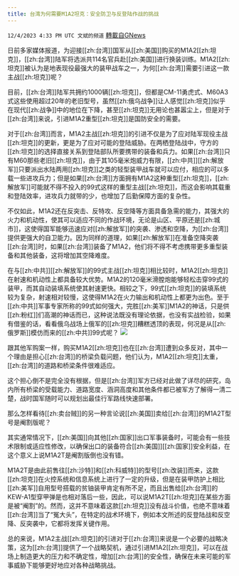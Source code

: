 ```yaml
---
title: 台湾为何需要M1A2坦克：安全防卫与反登陆作战的挑战
---
```

`12/4/2023 4:33 PM UTC 文斌的频道` [轉載自GNews](https://gnews.org/articles/2070065)

日前多家媒体报道，为迎接[[zh:台湾]]国军从[[zh:美国]]购买的M1A2[[zh:坦克]]，[[zh:台湾]]陆军将选派共114名官兵赴[[zh:美国]]进行换装训练。M1A2[[zh:坦克]]被认为是地表现役最强大的装甲战车之一，为何[[zh:台湾]]需要引进这一款主战[[zh:坦克]]呢？

目前，[[zh:台湾]]陆军共拥约1000辆[[zh:坦克]]，但都是CM-11勇虎式、M60A3式这些使用超过20年的老旧型号，虽然[[zh:俄乌战争]]让人感觉[[zh:坦克]]似乎在现代[[zh:战争]]中的地位在下降，甚至[[zh:坦克]]无用论也甚嚣尘上，但是对于[[zh:台湾]]来说，引进M1A2重型[[zh:坦克]]是国防安全的需要。

对于[[zh:台湾]]而言，M1A2主战[[zh:坦克]]的引进不仅是为了应对陆军现役主战[[zh:坦克]]的更新，更是为了应对可能的登陆威胁。在两栖登陆战中，守方的[[zh:坦克]]的选择直接关系到登陆部队所要携带的装备和兵力。如果[[zh:台湾]]只有M60那些老旧[[zh:坦克]]，由于其105毫米炮威力有限，[[zh:中共]][[zh:解放军]]只要派出水陆两用[[zh:坦克]]之类的轻型装甲战车就可以应付，相应的可以多载一些进攻兵力；但是如果[[zh:台湾]]方面拥有M1A2这种重型[[zh:坦克]]，[[zh:解放军]]可能就不得不投入的99式这样的重型主战[[zh:坦克]]，而这会影响其载重和登陆效率，进攻兵力就带的少，也增加了后勤保障方面的复杂性。

不仅如此，M1A2还在反突击、反特攻、反空降等方面具备急需的能力，其强大的火力和机动性，使其可以适应不同的作战环境，无论是山区、平原还是[[zh:城市]]，这使得国军能够迅速应对[[zh:解放军]]的突袭、渗透和空降，为[[zh:台湾]]提供更强大的自卫能力。因为同样的道理，如果[[zh:解放军]]在准备空降突袭[[zh:台湾]]时，如果[[zh:台湾]]装备了M1A2，他们将不得不考虑携带更多重型装备和其他装备，这将增加其空降难度。

在与[[zh:中共]][[zh:解放军]]的99式主战[[zh:坦克]]相比较时，M1A2[[zh:坦克]]在射速和机动性上都具备较大优势。M1A2的120毫米滑膛炮能够轻松击穿99式的装甲，而其自动装填系统使其射速更快。相较之下，99式[[zh:坦克]]的装填系统较为复杂，射速相对较慢，这使得M1A2在火力输出和机动性上都更为出色。至于[[zh:中共]]军事专家所称的99式如何强大，完胜[[zh:美军]]M1A2的神话，只是供[[zh:粉红]]们高潮的神话而已，这种说法既没有理论依据，也没有实战检验，如果有借鉴的话，看看俄乌战场上俄军的[[zh:坦克]]糟糕透顶的表现，何况是从[[zh:俄罗斯]]模仿而来的[[zh:中共]]99式呢？
![](ipfs://QmbwKE2h96nahtPjE4D97bEGa2WiXujWi9HrGEZCNmWRDm?.png)


跟其他军购案一样，购买M1A2[[zh:坦克]]也在[[zh:台湾]]遭到众多反对，其中一个理由是担心[[zh:台湾]]的桥梁负载问题，他们认为，M1A2[[zh:坦克]]太重，[[zh:台湾]]的道路和桥梁条件很难适应。

这个担心倒不是完全没有根据，但是[[zh:台湾]]军方已经对此做了详尽的研究，岛内所有桥梁的受载能力、道路宽度、涵洞高度和其他条件都已被军方了解得一清二楚，战时国军随时可以规划出最佳行军路线快速部署。

那么怎样看待[[zh:卖台贼]]的另一种言论说[[zh:美国]]卖给[[zh:台湾]]的M1A2T型号是阉割版呢？

其实通常情况下，[[zh:美国]]向其他[[zh:国家]]出口军事装备时，可能会有一些技术限制或适应性修改，以确保出口的装备符合[[zh:美国]][[zh:国家]]安全利益，在这个意义上说M1A2T是阉割版倒也没有错。

M1A2T是由此前售往[[zh:沙特]]和[[zh:科威特]]的型号[[zh:改装]]而来，这款[[zh:坦克]]在火控系统和信息系统上进行了一定的升级，但是在装甲防护上相比[[zh:美军]]自用型号搭载的贫铀装甲肯定有所不足，而且出售给[[zh:台湾]]的KEW-A1型穿甲弹是也相对落后一些，因此，可以说M1A2T[[zh:坦克]]在某些方面是被“阉割”的。然而，这并不意味着这款[[zh:坦克]]没有战斗价值，也绝不意味着[[zh:台湾]]当了“冤大头”，在特定的战术环境下，例如本文所述的反登陆战和反空降、反突袭中，它都将发挥关键作用。

总的来说，M1A2主战[[zh:坦克]]的引进对于[[zh:台湾]]来说是一个必要的战略决策，这为[[zh:台湾]]提供了一个战略契机，通过引进M1A2[[zh:坦克]]，可以在战场上制造更大的压力和不确定性，增加[[zh:台湾]]的安全性，确保在未来可能的军事威胁下能够更好地应对各种战略挑战。

